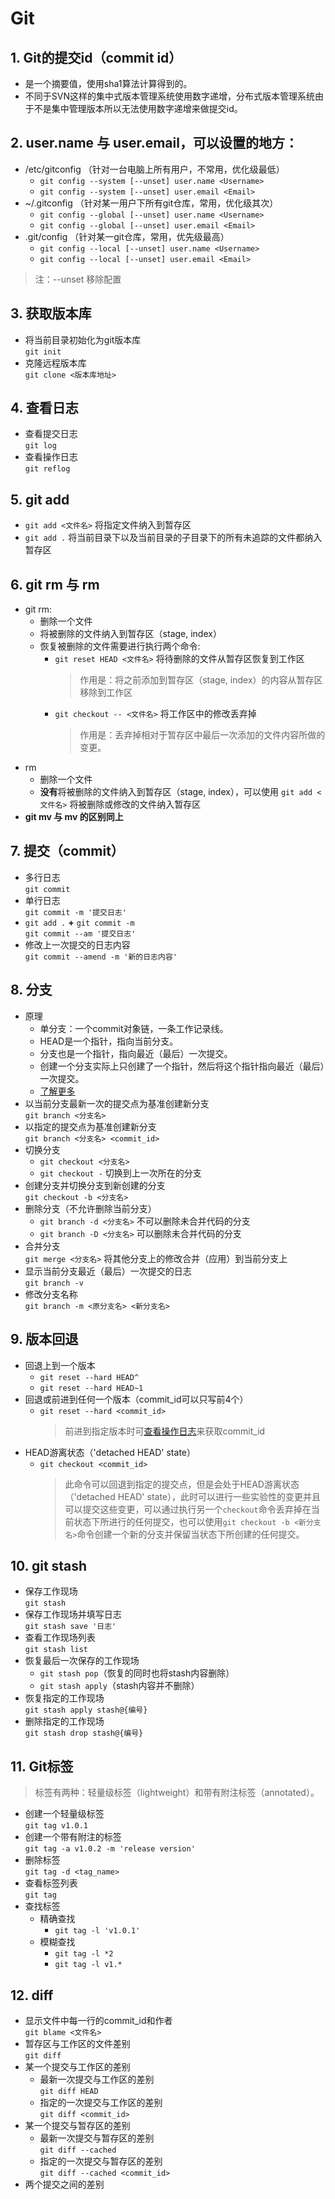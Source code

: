 # Git

## 1. Git的提交id（commit id）
* 是一个摘要值，使用sha1算法计算得到的。
* 不同于SVN这样的集中式版本管理系统使用数字递增，分布式版本管理系统由于不是集中管理版本所以无法使用数字递增来做提交id。

## 2. user.name 与 user.email，可以设置的地方：
* /etc/gitconfig （针对一台电脑上所有用户，不常用，优化级最低）
  * `git config --system [--unset] user.name <Username>`
  * `git config --system [--unset] user.email <Email>`
* ~/.gitconfig （针对某一用户下所有git仓库，常用，优化级其次）
  * `git config --global [--unset] user.name <Username>`
  * `git config --global [--unset] user.email <Email>`
* .git/config （针对某一git仓库，常用，优先级最高）
  * `git config --local [--unset] user.name <Username>`
  * `git config --local [--unset] user.email <Email>`
> 注：--unset 移除配置

## 3. 获取版本库
* 将当前目录初始化为git版本库  
  `git init`
* 克隆远程版本库  
  `git clone <版本库地址>`

## 4. 查看日志
* 查看提交日志  
  `git log`
* <span id="op_log">查看操作日志</span>  
  `git reflog`

## 5. git add
* `git add <文件名>` 将指定文件纳入到暂存区
* `git add .` 将当前目录下以及当前目录的子目录下的所有未追踪的文件都纳入暂存区

## 6. git rm 与 rm
* git rm:
  * 删除一个文件
  * 将被删除的文件纳入到暂存区（stage, index）
  * 恢复被删除的文件需要进行执行两个命令:
    * `git reset HEAD <文件名>` 将待删除的文件从暂存区恢复到工作区  
      > 作用是：将之前添加到暂存区（stage, index）的内容从暂存区移除到工作区
    * `git checkout -- <文件名>` 将工作区中的修改丢弃掉  
      > 作用是：丢弃掉相对于暂存区中最后一次添加的文件内容所做的变更。
* rm
  * 删除一个文件
  * **没有**将被删除的文件纳入到暂存区（stage, index），可以使用 `git add <文件名>` 将被删除或修改的文件纳入暂存区
* **git mv 与 mv 的区别同上**

## 7. 提交（commit）
* 多行日志  
  `git commit`
* 单行日志  
  `git commit -m '提交日志'`
* `git add .` **+** `git commit -m`  
  `git commit --am '提交日志'`
* 修改上一次提交的日志内容  
  `git commit --amend -m '新的日志内容'`

## 8. 分支
* 原理
  * 单分支：一个commit对象链，一条工作记录线。
  * HEAD是一个指针，指向当前分支。
  * 分支也是一个指针，指向最近（最后）一次提交。
  * 创建一个分支实际上只创建了一个指针，然后将这个指针指向最近（最后）一次提交。 
  * [了解更多](https://git-scm.com/book/zh/v2/Git-%E5%88%86%E6%94%AF-%E5%88%86%E6%94%AF%E7%AE%80%E4%BB%8B)
* 以当前分支最新一次的提交点为基准创建新分支  
  `git branch <分支名>`
* 以指定的提交点为基准创建新分支  
  `git branch <分支名> <commit_id>`
* 切换分支  
  * `git checkout <分支名>`
  * `git checkout -` 切换到上一次所在的分支
* 创建分支并切换分支到新创建的分支  
  `git checkout -b <分支名>`
* 删除分支（不允许删除当前分支）
  * `git branch -d <分支名>` 不可以删除未合并代码的分支
  * `git branch -D <分支名>` 可以删除未合并代码的分支
* 合并分支  
  `git merge <分支名>` 将其他分支上的修改合并（应用）到当前分支上
* 显示当前分支最近（最后）一次提交的日志  
  `git branch -v`
* 修改分支名称  
  `git branch -m <原分支名> <新分支名>`
 
## 9. 版本回退
* 回退上到一个版本
  * `git reset --hard HEAD^`
  * `git reset --hard HEAD~1`
* 回退或前进到任何一个版本（commit_id可以只写前4个）
  * `git reset --hard <commit_id>`
    > 前进到指定版本时可[查看操作日志](#op_log)来获取commit_id
* HEAD游离状态（'detached HEAD' state）
  * `git checkout <commit_id>`  
    > 此命令可以回退到指定的提交点，但是会处于HEAD游离状态（'detached HEAD' state），此时可以进行一些实验性的变更并且可以提交这些变更，可以通过执行另一个`checkout`命令丢弃掉在当前状态下所进行的任何提交，也可以使用`git checkout -b <新分支名>`命令创建一个新的分支并保留当状态下所创建的任何提交。

## 10. git stash
* 保存工作现场  
  `git stash`
* 保存工作现场并填写日志  
  `git stash save '日志'`
* 查看工作现场列表  
  `git stash list`
* 恢复最后一次保存的工作现场
  * `git stash pop`（恢复的同时也将stash内容删除）
  * `git stash apply`（stash内容并不删除）
* 恢复指定的工作现场  
  `git stash apply stash@{编号}`
* 删除指定的工作现场  
  `git stash drop stash@{编号}`

## 11. Git标签
> 标签有两种：轻量级标签（lightweight）和带有附注标签（annotated）。
* 创建一个轻量级标签  
  `git tag v1.0.1`
* 创建一个带有附注的标签  
  `git tag -a v1.0.2 -m 'release version'`
* 删除标签  
  `git tag -d <tag_name>`
* 查看标签列表  
  `git tag`
* 查找标签
  * 精确查找
    * `git tag -l 'v1.0.1'`
  * 模糊查找
    * `git tag -l *2`
    * `git tag -l v1.*`

## 12. diff
* 显示文件中每一行的commit_id和作者  
  `git blame <文件名>`
* 暂存区与工作区的文件差别  
  `git diff`
* 某一个提交与工作区的差别
  * 最新一次提交与工作区的差别  
    `git diff HEAD`
  * 指定的一次提交与工作区的差别  
    `git diff <commit_id>`
* 某一个提交与暂存区的差别
  * 最新一次提交与暂存区的差别  
    `git diff --cached`
  * 指定的一次提交与暂存区的差别  
    `git diff --cached <commit_id>`
* 两个提交之间的差别  
